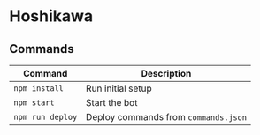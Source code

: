 # Hoshikawa

## Commands

| Command          | Description                          |
|------------------|--------------------------------------|
| `npm install`    | Run initial setup                    |
| `npm start`      | Start the bot                        |
| `npm run deploy` | Deploy commands from `commands.json` |
